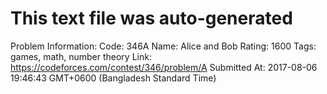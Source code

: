 # This text file was auto-generated

Problem Information:
Code: 346A
Name: Alice and Bob
Rating: 1600
Tags: games, math, number theory
Link: https://codeforces.com/contest/346/problem/A
Submitted At: 2017-08-06 19:46:43 GMT+0600 (Bangladesh Standard Time)